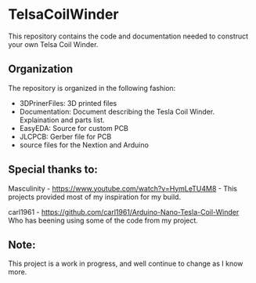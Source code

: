 # TelsaCoilWinder

This repository contains the code and documentation needed to construct your own Telsa Coil Winder.    

## Organization

The repository is organized in the following fashion:
- 3DPrinerFiles:  3D printed files
- Documentation:  Document describing the Tesla Coil Winder.  Explaination and parts list.
- EasyEDA: Source for custom PCB
- JLCPCB:  Gerber file for PCB
- source files for the Nextion and Arduino 

## Special thanks to:

Masculinity -  https://www.youtube.com/watch?v=HymLeTU4M8 - This projects provided most of my inspiration for my build.

carl1961 - https://github.com/carl1961/Arduino-Nano-Tesla-Coil-Winder   Who has beening using some of the code from my project.

## Note:

This project is a work in progress, and well continue to change as I know more.




